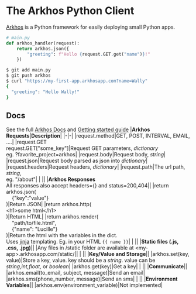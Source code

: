 # The Arkhos Python Client

[Arkhos](https://www.getArkhos.com>) is a Python framework for easily deploying small Python apps.

```python
# main.py
def arkhos_handler(request):
    return arkhos.json({
        "greeting": f"Hello {request.GET.get("name")}!"
    })

```

```bash
$ git add main.py
$ git push arkhos
$ curl "https://my-first-app.arkhosapp.com?name=Wally"
{
  "greeting": "Hello Wally!"
}
```

## Docs
See the full [Arkhos Docs](https://getarkhos.com/docs) and [Getting started guide](https://getarkhos.com/guides/python-hello-world)
|**Arkhos Requests**|**Description**|
|-|-|
|request.method|GET, POST, INTERVAL, EMAIL, ….|
|request.GET<br>request.GET["some_key"]|Request GET parameters, *dictionary*<br> eg. ?favorite_project=arkhos|
|request.body|Request body, *string*|
|request.json|Request body parsed as json into *dictionary*|
|request.headers|Request headers, *dictionary*|
|request.path|The url path, *string*, <br>eg. "/about"|
|&nbsp;||
|**Arkhos Responses**<br>All responses also accept headers={} and status=200,404||
|return arkhos.json(<br>&nbsp;&nbsp;&nbsp;&nbsp;{"key":"value"}<br>)|Return JSON|
|return arkhos.http(<br>&lt;h1&gt;some html&lt;/h1&gt;<br>)|Return HTML|
|return arkhos.render(<br>&nbsp;&nbsp;&nbsp;&nbsp;"path/to/file.html",<br>&nbsp;&nbsp;&nbsp;&nbsp;{"name": "Lucille"}<br>)|Return the html with the variables in the dict.<br> Uses [jinja](https://jinja.palletsprojects.com/en/3.1.x/templates/#variables) templating. Eg. in your HTML `{{ name }}`|
|&nbsp;||
|**Static files (.js, .css, .jpg)**||
|Any files in /static folder are available at &lt;my-app&gt;.arkhosapp.com/static/||
|&nbsp;||
|**Key/Value and Storage**||
|arkhos.set(key, value)|Store a key, value. key should be a *string*. value can be *string,int,float,* or *boolean*|
|arkhos.get(key)|Get a key|
|&nbsp;||
|**Communicate**||
|arkhos.email(to_email, subject, message)|Send an email|
|arkhos.sms(phone_number, message)|Send an sms|
|&nbsp;||
|**Environment Variables**||
|arkhos.env(environment_variable)|Not implemented|

